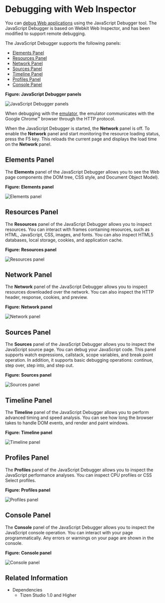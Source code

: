 # Debugging with Web Inspector

You can [debug Web applications](../../web/tutorials/process/run-debug-app.md) using the JavaScript Debugger tool. The JavaScript Debugger is based on Webkit Web Inspector, and has been modified to support remote debugging.

The JavaScript Debugger supports the following panels:

- [Elements Panel](#element)
- [Resources Panel](#resource)
- [Network Panel](#network)
- [Sources Panel](#source)
- [Timeline Panel](#time)
- [Profiles Panel](#profile_panel)
- [Console Panel](#console)

**Figure: JavaScript Debugger panels**

![JavaScript Debugger panels](./media/jsdebugger_panels.png)

When debugging with the [emulator](../common-tools/emulator.md), the emulator communicates with the Google Chrome™ browser through the HTTP protocol.

When the JavaScript Debugger is started, the **Network** panel is off. To enable the **Network** panel and start monitoring the resource loading status, press the F5 key. This reloads the current page and displays the load time on the **Network** panel.

<a name="element"></a>
## Elements Panel

The **Elements** panel of the JavaScript Debugger allows you to see the Web page components (the DOM tree, CSS style, and Document Object Model).

**Figure: Elements panel**

![Elements panel](./media/remote_inspector_elements.png)

<a name="resource"></a>
## Resources Panel

The **Resources** panel of the JavaScript Debugger allows you to inspect resources. You can interact with frames containing resources, such as HTML, JavaScript, CSS, images, and fonts. You can also inspect HTML5 databases, local storage, cookies, and application cache.

**Figure: Resources panel**

![Resources panel](./media/remote_inspector_resources.png)

<a name="network"></a>
## Network Panel

The **Network** panel of the JavaScript Debugger allows you to inspect resources downloaded over the network. You can also inspect the HTTP header, response, cookies, and preview.

**Figure: Network panel**

![Network panel](./media/remote_inspector_network.png)

<a name="source"></a>
## Sources Panel

The **Sources** panel of the JavaScript Debugger allows you to inspect the JavaScript source page. You can debug your JavaScript code. This panel supports watch expressions, callstack, scope variables, and break point operation. In addition, it supports basic debugging operations: continue, step over, step into, and step out.

**Figure: Sources panel**

![Sources panel](./media/remote_inspector_sources.png)

<a name="time"></a>
## Timeline Panel

The **Timeline** panel of the JavaScript Debugger allows you to perform advanced timing and speed analysis. You can see how long the browser takes to handle DOM events, and render and paint windows.

**Figure: Timeline panel**

![Timeline panel](./media/remote_inspector_timeline.png)

<a name="profile_panel"></a>
## Profiles Panel

The **Profiles** panel of the JavaScript Debugger allows you to inspect the JavaScript performance analyses. You can inspect CPU profiles or CSS Select profiles.

**Figure: Profiles panel**

![Profiles panel](./media/remote_inspector_profiles.png)

<a name="console"></a>
## Console Panel

The **Console** panel of the JavaScript Debugger allows you to inspect the JavaScript console operation. You can interact with your page programmatically. Any errors or warnings on your page are shown in the console.

**Figure: Console panel**

![Console panel](./media/remote_inspector_console.png)

## Related Information
* Dependencies
  - Tizen Studio 1.0 and Higher
